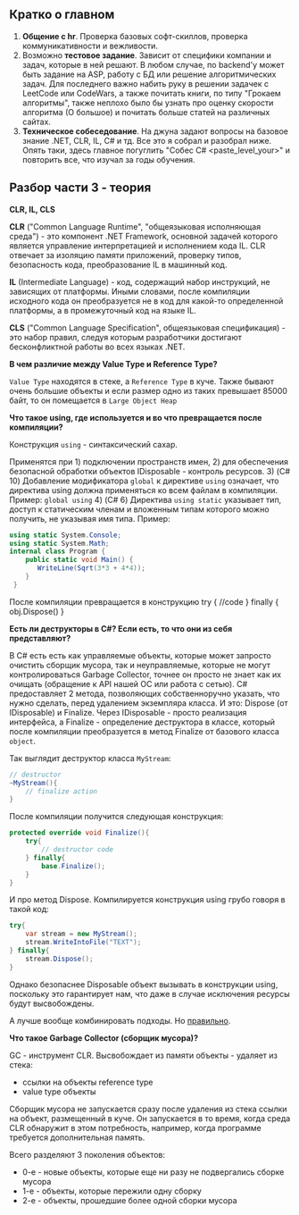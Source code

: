 ## Кратко о главном

1. **Общение с hr**. Проверка базовых софт-скиллов, проверка коммуникативности и вежливости.
2. Возможно **тестовое задание**. Зависит от специфики компании и задач, которые в ней решают. В любом случае, по backend'у может быть задание на ASP, работу с БД или решение алгоритмических задач. Для последнего важно набить руку в решении задачек с LeetCode или CodeWars, а также почитать книги, по типу "Грокаем алгоритмы", также неплохо было бы узнать про оценку скорости алгоритма (О большое) и почитать больше статей на различных сайтах.
3. **Техническое собеседование**. На джуна задают вопросы на базовое знание .NET, CLR, IL, C# и тд. Все это я собрал и разобрал ниже. Опять таки, здесь главное погуглить "Собес C# <paste_level_your>" и повторить все, что изучал за годы обучения.

## Разбор части 3 - теория

**CLR, IL, CLS**

**CLR** ("Common Language Runtime", "общеязыковая исполняющая среда") - это компонент .NET Framework, основной задачей которого является управление интерпретацией и исполнением кода IL. CLR отвечает за изоляцию памяти приложений, проверку типов, безопасность кода, преобразование IL в машинный код.

**IL** (Intermediate Language) - код, содержащий набор инструкций, не зависящих от платформы. Иными словами, после компиляции исходного кода он преобразуется не в код для какой-то определенной платформы, а в промежуточный код на языке IL.

**CLS** ("Common Language Specification", общеязыковая спецификация) - это набор правил, следуя которым разработчики достигают бесконфликтной работы во всех языках .NET.

**В чем различие между Value Type и Reference Type?**

`Value Type` находятся в стеке, а `Reference Type` в куче. Также бывают очень большие объекты и если размер одно из таких превышает 85000 байт, то он помещается в `Large Object Heap`

**Что такое using, где используется и во что превращается после компиляции?**

Конструкция `using` - синтаксический сахар.

Применятся при 1) подключении пространств имен, 2) для обеспечения безопасной обработки объектов IDisposable - контроль ресурсов. 3) (C# 10) Добавление модификатора `global` к директиве `using` означает, что директива using должна применяться ко всем файлам в компиляции. Пример: `global using` 4) (C# 6) Директива `using static` указывает тип, доступ к статическим членам и вложенным типам которого можно получить, не указывая имя типа. Пример:

```C#
using static System.Console;
using static System.Math;
internal class Program {
	public static void Main() {
       WriteLine(Sqrt(3*3 + 4*4));
    }
 }
```

После компиляции превращается в конструкцию try { //code } finally { obj.Dispose() }

**Есть ли деструкторы в C#? Если есть, то что они из себя представляют?**

В C# есть есть как управляемые объекты, которые может запросто очистить сборщик мусора, так и неуправляемые, которые не могут контролироваться Garbage Collector, точнее он просто не знает как их очищать (обращение к API нашей ОС или работа с сетью). C# предоставляет 2 метода, позволяющих собственноручно указать, что нужно сделать, перед удалением экземпляра класса. И это: Dispose (от IDisposable) и Finalize. Через IDisposable - просто реализация интерфейса, а Finalize - определение деструктора в классе, который после компиляции преобразуется в метод Finalize от базового класса `object`.

Так выглядит деструктор класса `MyStream`:

```C#
// destructor
~MyStream(){
	// finalize action
}
```

После компиляции получится следующая конструкция:

```C#
protected override void Finalize(){
    try{
        // destructor code
    } finally{
        base.Finalize();
    }
}
```

И про метод Dispose. Компилируется конструкция using грубо говоря в такой код:

```C#
try{
    var stream = new MyStream();
    stream.WriteIntoFile("TEXT");
} finally{
	stream.Dispose();
}
```

Однако безопаснее Disposable объект вызывать в конструкции using, поскольку это гарантирует нам, что даже в случае исключения ресурсы будут высвобождены.

А лучше вообще комбинировать подходы. Но [правильно](https://metanit.com/sharp/tutorial/8.2.php).

**Что такое Garbage Collector (сборщик мусора)?**

GC - инструмент CLR. Высвобождает из памяти объекты - удаляет из стека:

* ссылки на объекты reference type
* value type объекты

Сборщик мусора не запускается сразу после удаления из стека ссылки на объект, размещенный в куче. Он запускается в то время, когда среда CLR обнаружит в этом потребность, например, когда программе требуется дополнительная память.

Всего разделяют 3 поколения объектов:

* 0-е - новые объекты, которые еще ни разу не подвергались сборке мусора
* 1-е - объекты, которые пережили одну сборку
* 2-е - объекты, прошедшие более одной сборки мусора